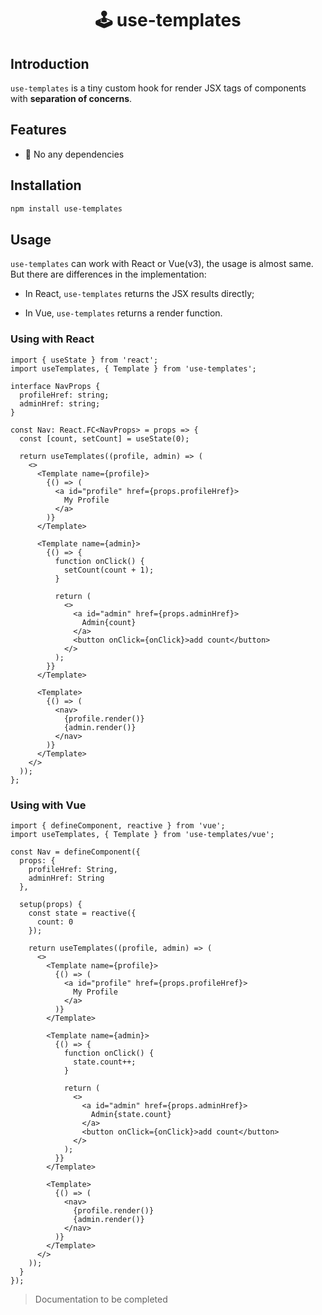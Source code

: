 <h1 align="center">
  🕹 use-templates
</h1>

## Introduction

`use-templates` is a tiny custom hook for render JSX tags of components with **separation of concerns**.

## Features

- 🚀 No any dependencies

## Installation

```bash
npm install use-templates
```

## Usage

`use-templates` can work with React or Vue(v3), the usage is almost same. But there are differences in the implementation:

- In React, `use-templates` returns the JSX results directly;

- In Vue, `use-templates` returns a render function.

### Using with React

```tsx
import { useState } from 'react';
import useTemplates, { Template } from 'use-templates';

interface NavProps {
  profileHref: string;
  adminHref: string;
}

const Nav: React.FC<NavProps> = props => {
  const [count, setCount] = useState(0);

  return useTemplates((profile, admin) => (
    <>
      <Template name={profile}>
        {() => (
          <a id="profile" href={props.profileHref}>
            My Profile
          </a>
        )}
      </Template>

      <Template name={admin}>
        {() => {
          function onClick() {
            setCount(count + 1);
          }

          return (
            <>
              <a id="admin" href={props.adminHref}>
                Admin{count}
              </a>
              <button onClick={onClick}>add count</button>
            </>
          );
        }}
      </Template>

      <Template>
        {() => (
          <nav>
            {profile.render()}
            {admin.render()}
          </nav>
        )}
      </Template>
    </>
  ));
};
```

### Using with Vue

```tsx
import { defineComponent, reactive } from 'vue';
import useTemplates, { Template } from 'use-templates/vue';

const Nav = defineComponent({
  props: {
    profileHref: String,
    adminHref: String
  },

  setup(props) {
    const state = reactive({
      count: 0
    });

    return useTemplates((profile, admin) => (
      <>
        <Template name={profile}>
          {() => (
            <a id="profile" href={props.profileHref}>
              My Profile
            </a>
          )}
        </Template>

        <Template name={admin}>
          {() => {
            function onClick() {
              state.count++;
            }

            return (
              <>
                <a id="admin" href={props.adminHref}>
                  Admin{state.count}
                </a>
                <button onClick={onClick}>add count</button>
              </>
            );
          }}
        </Template>

        <Template>
          {() => (
            <nav>
              {profile.render()}
              {admin.render()}
            </nav>
          )}
        </Template>
      </>
    ));
  }
});
```

> Documentation to be completed

